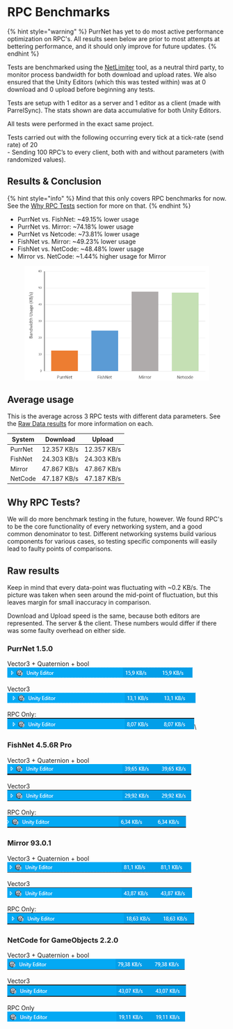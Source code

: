 # RPC Benchmarks

{% hint style="warning" %}
PurrNet has yet to do most active performance optimization on RPC's. All results seen below are prior to most attempts at bettering performance, and it should only improve for future updates.
{% endhint %}

Tests are benchmarked using the [NetLimiter](https://www.netlimiter.com/) tool, as a neutral third party, to monitor process bandwidth for both download and upload rates. We also ensured that the Unity Editors (which this was tested within) was at 0 download and 0 upload before beginning any tests.

Tests are setup with 1 editor as a server and 1 editor as a client (made with ParrelSync). The stats shown are data accumulative for both Unity Editors.

All tests were performed in the exact same project.

Tests carried out with the following occurring every tick at a tick-rate (send rate) of 20\
\- Sending 100 RPC’s to every client, both with and without parameters (with randomized values).

## Results & Conclusion

{% hint style="info" %}
Mind that this only covers RPC benchmarks for now. See the [Why RPC Tests](performance.md#why-rpc-tests) section for more on that.
{% endhint %}

* PurrNet vs. FishNet: \~49.15% lower usage
* PurrNet vs. Mirror: \~74.18% lower usage
* PurrNet vs Netcode: \~73.81% lower usage
* FishNet vs. Mirror: \~49.23% lower usage
* FishNet vs. NetCode: \~48.48% lower usage
* Mirror vs. NetCode: \~1.44% higher usage for Mirror

<figure><img src="../../.gitbook/assets/image (4).png" alt=""><figcaption></figcaption></figure>

## Average usage

This is the average across 3 RPC tests with different data parameters. See the [Raw Data results](performance.md#raw-results) for more information on each.

| System  | Download    | Upload      |
| ------- | ----------- | ----------- |
| PurrNet | 12.357 KB/s | 12.357 KB/s |
| FishNet | 24.303 KB/s | 24.303 KB/s |
| Mirror  | 47.867 KB/s | 47.867 KB/s |
| NetCode | 47.187 KB/s | 47.187 KB/s |

## Why RPC Tests?

We will do more benchmark testing in the future, however. We found RPC's to be the core functionality of every networking system, and a good common denominator to test. Different networking systems build various components for various cases, so testing specific components will easily lead to faulty points of comparisons.

## Raw results

Keep in mind that every data-point was fluctuating with \~0.2 KB/s. The picture was taken when seen around the mid-point of fluctuation, but this leaves margin for small inaccuracy in comparison.

Download and Upload speed is the same, because both editors are represented. The server & the client. These numbers would differ if there was some faulty overhead on either side.

### PurrNet 1.5.0

Vector3 + Quaternion + bool\
![](<../../.gitbook/assets/image (26).png>)

Vector3\
![](<../../.gitbook/assets/image (25).png>)

RPC Only:\
![](<../../.gitbook/assets/image (23).png>)\


### FishNet 4.5.6R Pro

Vector3 + Quaternion + bool\
![](<../../.gitbook/assets/image (19).png>)

Vector3\
![](<../../.gitbook/assets/image (18).png>)

RPC Only:\
![](<../../.gitbook/assets/image (17).png>)

### Mirror 93.0.1

Vector3 + Quaternion + bool\
![](<../../.gitbook/assets/image (16).png>)

Vector3\
![](<../../.gitbook/assets/image (15).png>)

RPC Only:\
![](<../../.gitbook/assets/image (14).png>)

### NetCode for GameObjects 2.2.0

Vector3 + Quaternion + bool\
![](<../../.gitbook/assets/image (2).png>)

Vector3\
![](<../../.gitbook/assets/image (1).png>)

RPC Only\
![](../../.gitbook/assets/image.png)

